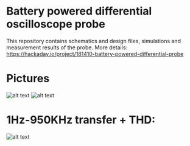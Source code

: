# Battery powered differential oscilloscope probe
This repository contains schematics and design files, simulations and measurement results of the probe.
More details: https://hackaday.io/project/181410-battery-powered-differential-probe
# Pictures
![alt text](https://github.com/H3ndrik-Jan/Diffprobe/blob/master/Measurements/Pictures/PCB.jpg)
![alt text](https://github.com/H3ndrik-Jan/Diffprobe/blob/master/Measurements/Pictures/IMG2.JPG)

# 1Hz-950KHz transfer + THD:
![alt text](https://github.com/H3ndrik-Jan/Diffprobe/blob/master/Measurements/0-1meg.JPG)
